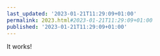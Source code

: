```yaml
---
last_updated: '2023-01-21T11:29:09+01:00'
permalink: 2023.html#2023-01-21T11:29:09+01:00
published: '2023-01-21T11:29:09+01:00'
---
```

It works!